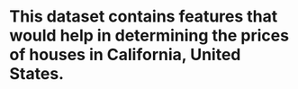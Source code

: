 # This dataset contains features that would help in determining the prices of houses in California, United States. 
